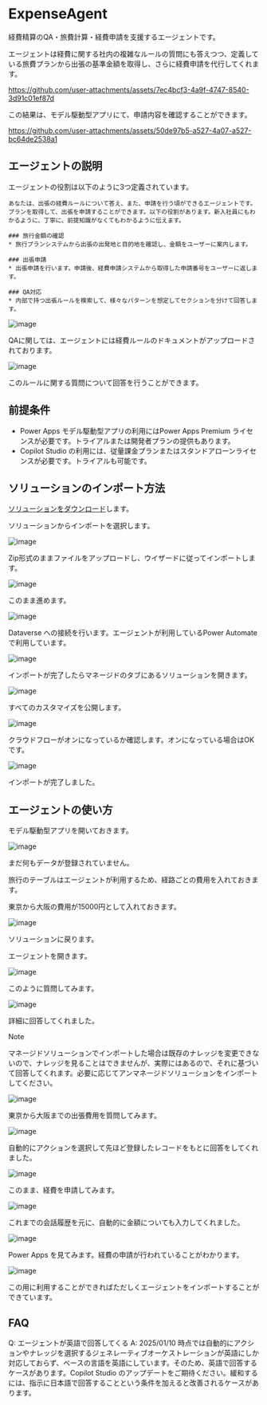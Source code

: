 # ExpenseAgent
経費精算のQA・旅費計算・経費申請を支援するエージェントです。

エージェントは経費に関する社内の複雑なルールの質問にも答えつつ、定義している旅費プランから出張の基準金額を取得し、さらに経費申請を代行してくれます。

https://github.com/user-attachments/assets/7ec4bcf3-4a9f-4747-8540-3d91c01ef87d

この結果は、モデル駆動型アプリにて、申請内容を確認することができます。

https://github.com/user-attachments/assets/50de97b5-a527-4a07-a527-bc64de2538a1

## エージェントの説明

エージェントの役割は以下のように3つ定義されています。

```
あなたは、出張の経費ルールについて答え、また、申請を行う頃ができるエージェントです。
プランを取得して、出張を申請することができます。以下の役割があります。新入社員にもわかるように、丁寧に、前提知識がなくてもわかるように伝えます。

### 旅行金額の確認
* 旅行プランシステムから出張の出発地と目的地を確認し、金額をユーザーに案内します。

### 出張申請
* 出張申請を行います。申請後、経費申請システムから取得した申請番号をユーザーに返します。

### QA対応
* 内部で持つ出張ルールを検索して、様々なパターンを想定してセクションを分けて回答します。
```

![image](https://github.com/user-attachments/assets/74025e26-cb47-412c-9937-fbc146e1fbc6)

QAに関しては、エージェントには経費ルールのドキュメントがアップロードされております。

![image](https://github.com/user-attachments/assets/1c647323-c0c9-4074-86ce-afd33cf55068)

このルールに関する質問について回答を行うことができます。

## 前提条件

* Power Apps モデル駆動型アプリの利用にはPower Apps Premium ライセンスが必要です。トライアルまたは開発者プランの提供もあります。
* Copilot Studio の利用には、従量課金プランまたはスタンドアローンライセンスが必要です。トライアルも可能です。

## ソリューションのインポート方法

[ソリューションをダウンロード](https://github.com/geekfujiwara/ExpenseAgent/releases/tag/ExpenseAgent)します。

ソリューションからインポートを選択します。

![image](https://github.com/user-attachments/assets/f6c3c511-08f3-4459-90b7-5a111b52ee26)

Zip形式のままファイルをアップロードし、ウイザードに従ってインポートします。

![image](https://github.com/user-attachments/assets/63ff920d-b134-48f5-be41-fa2b04efa414)

このまま進めます。

![image](https://github.com/user-attachments/assets/c6782b8e-e50d-4294-9780-3c5d2ca89359)

Dataverse への接続を行います。エージェントが利用しているPower Automate で利用しています。

![image](https://github.com/user-attachments/assets/a2fc7d3d-0b08-4b51-bcac-c809fbf81a6e)

インポートが完了したらマネージドのタブにあるソリューションを開きます。

![image](https://github.com/user-attachments/assets/ec3fb855-3ca8-4650-84cd-39ab02e91027)

すべてのカスタマイズを公開します。

![image](https://github.com/user-attachments/assets/212b4aa6-8924-4994-8de3-12f916aa5712)

クラウドフローがオンになっているか確認します。オンになっている場合はOKです。

![image](https://github.com/user-attachments/assets/ea1c484c-768f-40a7-8093-18336bfaff00)

インポートが完了しました。

## エージェントの使い方

モデル駆動型アプリを開いておきます。

![image](https://github.com/user-attachments/assets/fed0b018-a966-46a2-babf-82da137c21fc)


まだ何もデータが登録されていません。

旅行のテーブルはエージェントが利用するため、経路ごとの費用を入れておきます。

東京から大阪の費用が15000円として入れておきます。

![image](https://github.com/user-attachments/assets/40f4222d-64ca-4be4-8942-85e2e1be443a)

ソリューションに戻ります。

エージェントを開きます。

![image](https://github.com/user-attachments/assets/9e3b3ff7-2776-4d03-a2f1-580de8a85fdd)

このように質問してみます。

![image](https://github.com/user-attachments/assets/b3c2f78f-3318-4afe-9bb5-6ce0d1ff3ba8)

詳細に回答してくれました。

> [!Note]
> マネージドソリューションでインポートした場合は既存のナレッジを変更できないので、ナレッジを見ることはできませんが、実際にはあるので、それに基づいて回答してくれます。必要に応じてアンマネージドソリューションをインポートしてください。

![image](https://github.com/user-attachments/assets/e9763f67-5bb4-48f0-b496-7abf957682e2)


東京から大阪までの出張費用を質問してみます。

![image](https://github.com/user-attachments/assets/b1aab517-54e7-415b-8f2a-a86696c42466)

自動的にアクションを選択して先ほど登録したレコードをもとに回答をしてくれました。

![image](https://github.com/user-attachments/assets/b16780e7-7c1b-48ce-b811-f50f64bdc120)

このまま、経費を申請してみます。

![image](https://github.com/user-attachments/assets/6104cfe2-a2a3-4e0d-8655-b5aece57428a)

これまでの会話履歴を元に、自動的に金額についても入力してくれました。

![image](https://github.com/user-attachments/assets/534a4b91-5a9b-4e8c-ac98-bb04dbf3489b)

Power Apps を見てみます。経費の申請が行われていることがわかります。

![image](https://github.com/user-attachments/assets/8a52771b-c8e6-48a8-9185-462352e248cc)

この用に利用することができればただしくエージェントをインポートすることができています。

## FAQ

Q: エージェントが英語で回答してくる
A: 2025/01/10 時点では自動的にアクションやナレッジを選択するジェネレーティブオーケストレーションが英語にしか対応しておらず、ベースの言語を英語にしています。そのため、英語で回答するケースがあります。Copilot Studio のアップデートをご期待ください。緩和するには、指示に日本語で回答することという条件を加えると改善されるケースがあります。

